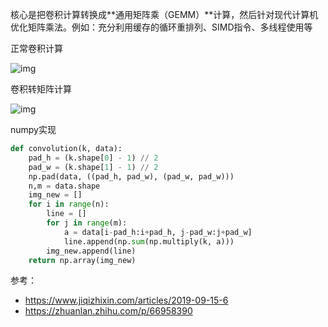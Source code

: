 核心是把卷积计算转换成**通用矩阵乘（GEMM）**计算，然后针对现代计算机优化矩阵乘法。例如：充分利用缓存的循环重排列、SIMD指令、多线程使用等

正常卷积计算

![img](https://image.jiqizhixin.com/uploads/editor/03b48d59-ac7d-4b60-9936-42a613d23f41/640.png)

卷积转矩阵计算

![img](https://image.jiqizhixin.com/uploads/editor/fb46bda7-ac2c-4734-ab48-3ad2d4b0bd6c/640.png)

numpy实现

```python
def convolution(k, data):
    pad_h = (k.shape[0] - 1) // 2
    pad_w = (k.shape[1] - 1) // 2
    np.pad(data, ((pad_h, pad_w), (pad_w, pad_w)))
    n,m = data.shape
    img_new = []
    for i in range(n):
        line = []
        for j in range(m):
            a = data[i-pad_h:i+pad_h, j-pad_w:j+pad_w]
            line.append(np.sum(np.multiply(k, a)))
        img_new.append(line)
    return np.array(img_new)
```



参考：

- https://www.jiqizhixin.com/articles/2019-09-15-6
- https://zhuanlan.zhihu.com/p/66958390